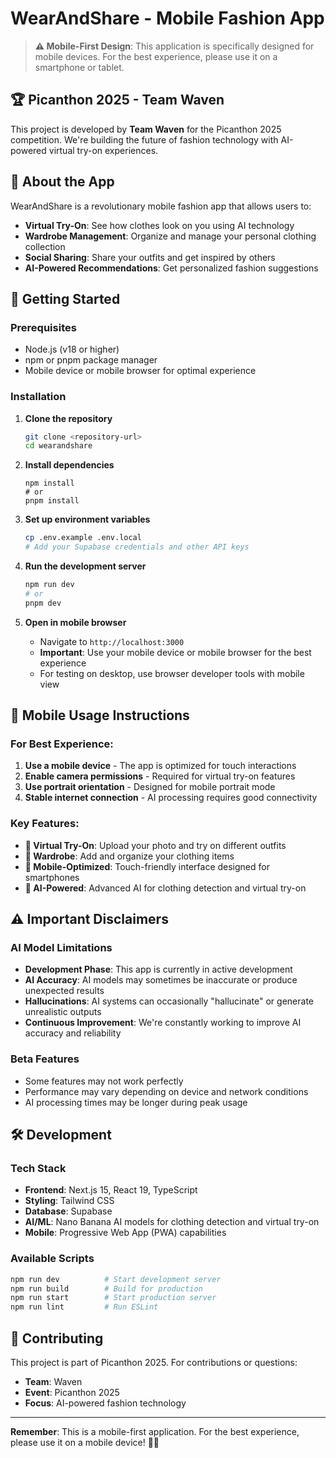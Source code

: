 # WearAndShare - Mobile Fashion App

> **⚠️ Mobile-First Design**: This application is specifically designed for mobile devices. For the best experience, please use it on a smartphone or tablet.

## 🏆 Picanthon 2025 - Team Waven

This project is developed by **Team Waven** for the Picanthon 2025 competition. We're building the future of fashion technology with AI-powered virtual try-on experiences.

## 📱 About the App

WearAndShare is a revolutionary mobile fashion app that allows users to:

- **Virtual Try-On**: See how clothes look on you using AI technology
- **Wardrobe Management**: Organize and manage your personal clothing collection
- **Social Sharing**: Share your outfits and get inspired by others
- **AI-Powered Recommendations**: Get personalized fashion suggestions

## 🚀 Getting Started

### Prerequisites

- Node.js (v18 or higher)
- npm or pnpm package manager
- Mobile device or mobile browser for optimal experience

### Installation

1. **Clone the repository**

   ```bash
   git clone <repository-url>
   cd wearandshare
   ```

2. **Install dependencies**

   ```bashd
   npm install
   # or
   pnpm install
   ```

3. **Set up environment variables**

   ```bash
   cp .env.example .env.local
   # Add your Supabase credentials and other API keys
   ```

4. **Run the development server**

   ```bash
   npm run dev
   # or
   pnpm dev
   ```

5. **Open in mobile browser**
   - Navigate to `http://localhost:3000`
   - **Important**: Use your mobile device or mobile browser for the best experience
   - For testing on desktop, use browser developer tools with mobile view

## 📱 Mobile Usage Instructions

### For Best Experience:

1. **Use a mobile device** - The app is optimized for touch interactions
2. **Enable camera permissions** - Required for virtual try-on features
3. **Use portrait orientation** - Designed for mobile portrait mode
4. **Stable internet connection** - AI processing requires good connectivity

### Key Features:

- **📸 Virtual Try-On**: Upload your photo and try on different outfits
- **👗 Wardrobe**: Add and organize your clothing items
- **📱 Mobile-Optimized**: Touch-friendly interface designed for smartphones
- **🤖 AI-Powered**: Advanced AI for clothing detection and virtual try-on

## ⚠️ Important Disclaimers

### AI Model Limitations

- **Development Phase**: This app is currently in active development
- **AI Accuracy**: AI models may sometimes be inaccurate or produce unexpected results
- **Hallucinations**: AI systems can occasionally "hallucinate" or generate unrealistic outputs
- **Continuous Improvement**: We're constantly working to improve AI accuracy and reliability

### Beta Features

- Some features may not work perfectly
- Performance may vary depending on device and network conditions
- AI processing times may be longer during peak usage

## 🛠️ Development

### Tech Stack

- **Frontend**: Next.js 15, React 19, TypeScript
- **Styling**: Tailwind CSS
- **Database**: Supabase
- **AI/ML**: Nano Banana AI models for clothing detection and virtual try-on
- **Mobile**: Progressive Web App (PWA) capabilities

### Available Scripts

```bash
npm run dev          # Start development server
npm run build        # Build for production
npm run start        # Start production server
npm run lint         # Run ESLint
```

## 🤝 Contributing

This project is part of Picanthon 2025. For contributions or questions:

- **Team**: Waven
- **Event**: Picanthon 2025
- **Focus**: AI-powered fashion technology

---

**Remember**: This is a mobile-first application. For the best experience, please use it on a mobile device! 📱✨

